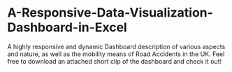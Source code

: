 # A-Responsive-Data-Visualization-Dashboard-in-Excel
A highly responsive and dynamic Dashboard description of various aspects and nature, as well as the mobility means of Road Accidents in the UK. Feel free to download an attached short clip of the dashboard and check it out!
